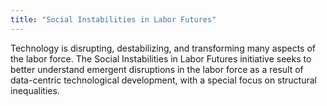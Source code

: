 ```yaml
---
title: "Social Instabilities in Labor Futures"
---
```


Technology is disrupting, destabilizing, and transforming many aspects of the labor force. The Social Instabilities in Labor Futures initiative seeks to better understand emergent disruptions in the labor force as a result of data-centric technological development, with a special focus on structural inequalities.


